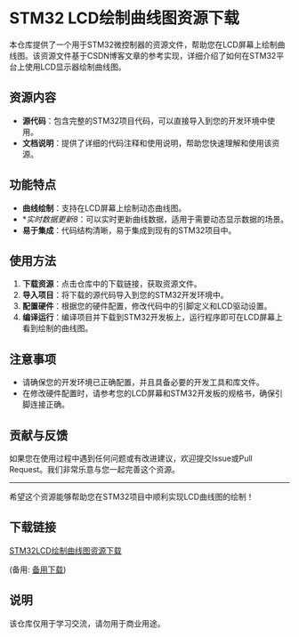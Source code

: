 # STM32 LCD绘制曲线图资源下载

本仓库提供了一个用于STM32微控制器的资源文件，帮助您在LCD屏幕上绘制曲线图。该资源文件基于CSDN博客文章的参考实现，详细介绍了如何在STM32平台上使用LCD显示器绘制曲线图。

## 资源内容

- **源代码**：包含完整的STM32项目代码，可以直接导入到您的开发环境中使用。
- **文档说明**：提供了详细的代码注释和使用说明，帮助您快速理解和使用该资源。

## 功能特点

- **曲线绘制**：支持在LCD屏幕上绘制动态曲线图。
- **实时数据更新8*：可以实时更新曲线数据，适用于需要动态显示数据的场景。
- **易于集成**：代码结构清晰，易于集成到现有的STM32项目中。

## 使用方法

1. **下载资源**：点击仓库中的下载链接，获取资源文件。
2. **导入项目**：将下载的源代码导入到您的STM32开发环境中。
3. **配置硬件**：根据您的硬件配置，修改代码中的引脚定义和LCD驱动设置。
4. **编译运行**：编译项目并下载到STM32开发板上，运行程序即可在LCD屏幕上看到绘制的曲线图。

## 注意事项

- 请确保您的开发环境已正确配置，并且具备必要的开发工具和库文件。
- 在修改硬件配置时，请参考您的LCD屏幕和STM32开发板的规格书，确保引脚连接正确。

## 贡献与反馈

如果您在使用过程中遇到任何问题或有改进建议，欢迎提交Issue或Pull Request。我们非常乐意与您一起完善这个资源。

---

希望这个资源能够帮助您在STM32项目中顺利实现LCD曲线图的绘制！

## 下载链接
[STM32LCD绘制曲线图资源下载](https://pan.quark.cn/s/434624ea37f3) 

(备用: [备用下载](https://pan.baidu.com/s/16Qw0LDijfLnKYvepKLMsMA?pwd=1234))

## 说明

该仓库仅用于学习交流，请勿用于商业用途。
